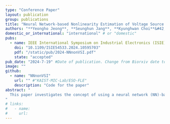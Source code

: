 ```yaml
---
type: "Conference Paper"
layout: publication
group: publications
title: "Neural Network-based Nonlinearity Estimation of Voltage Source Inverter for Synchronous Machine Drives"
authors: "**Yeongho Jeong**, **Seunghun Jang**, **Kyunghwan Choi**&#42;"
domestic_or_international: "international" # or "domestic"
pubs: 
  - name: IEEE International Symposium on Industrial Electronics (ISIE) 2024
    doi: "10.1109/ISIE54533.2024.10595703"
    pdf: "/static/pub/2024-NNnonVSI.pdf"
    state: "accepted"
pub_date: "2024-7-19" #Date of publication. Change from Biorxiv date to Journal date once accepted
image: ""
github: 
  - name: "NNnonVSI"
    url: "" #"KAIST-MIC-Lab/ESO-FLE"
    description: "Code for the paper"
abstract: "
  This paper investigates the concept of using a neural network (NN)-based approach for the nonlinearity estimation of voltage source inverter (VSI) in synchronous machine (SM) drives. The proposed scheme utilizes an NN with one hidden layer to model the VSI nonlinearity, accompanied by an adaptive law that ensures stability and bounded weights during the NN’s update process. Assuming known stator flux linkages, the study primarily evaluates the feasibility of applying NN for this estimation. Simulation results from a 35 kW SM drive indicate that the proposed estimator successfully tracks the actual value of the VSI nonlinearity, demonstrating its efficacy.
"
# links:
#   - name: 
#     url: 
---
```


